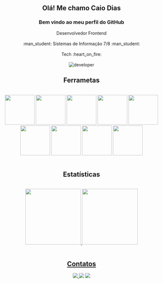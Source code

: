 <div align="center"> 
    <h2> Olá! Me chamo Caio Dias </h2>
    <h3 align="center"> Bem vindo ao meu perfil do GitHub </h3>
    Desenvolvedor Frontend <br><br>
    :man_student: Sistemas de Informação 7/8 :man_student: <br><br>
    Tech 	:heart_on_fire: 
</div>

<br>

<div align="center">
    <img alt="developer" src="https://www.mygo.ge/uploads/blog/1584023795.jpg">
</div>


<div align= " center " > 
    <h2> Ferrametas </h2> 
</div>

<br>

<div align="center">
    <img src="https://cdn.jsdelivr.net/gh/devicons/devicon/icons/kotlin/kotlin-original.svg" width="96" height="96" margin="1rem"/>
    <img src="https://cdn.jsdelivr.net/gh/devicons/devicon/icons/html5/html5-original.svg" width="96" height="96"/>
    <img src="https://cdn.jsdelivr.net/gh/devicons/devicon/icons/css3/css3-original.svg" width="96" height="96"/>
    <img src="https://cdn.jsdelivr.net/gh/devicons/devicon/icons/javascript/javascript-original.svg" width="96" height="96"/>
    <img src="https://cdn.jsdelivr.net/gh/devicons/devicon/icons/typescript/typescript-original.svg" width="96" height="96"/>
    <img src="https://cdn.jsdelivr.net/gh/devicons/devicon/icons/react/react-original.svg" width="96" height="96"/>        
    <img src="https://cdn.jsdelivr.net/gh/devicons/devicon/icons/nextjs/nextjs-original.svg" width="96" height="96"/>
    <img src="https://cdn.jsdelivr.net/gh/devicons/devicon/icons/git/git-original.svg" width="96" height="96"/>
    <img src="https://cdn.jsdelivr.net/gh/devicons/devicon/icons/docker/docker-original-wordmark.svg" width="96" height="96"/>             
</div>

<br>

<div align= " center " > 
    <h2> Estatísticas </h2> 
</div>

<br>

<div align="center">
    <a href="https://github.com/CaioCozendey">
    <img height="180em" src="https://github-readme-stats.vercel.app/api/top-langs/?username=CaioCozendey&layout=compact&langs_count=7&theme=dracula"/>
    <img height="180em" src="https://github-readme-stats.vercel.app/api?username=CaioCozendey&show_icons=true&theme=dracula&include_all_commits=true&count_private=true"/>
</div>
          
<br>
          
<div align= " center " > 
    <h2> Contatos </h2> 
</div>
          
<div align="center">
    <a href="mailto:caiodh22@gmail.com" target = " _blank "> <img src="https://img.shields.io/badge/Gmail-D14836?style=for-the-badge&logo=gmail&logoColor=white"> </a>  
    <a href="https://api.whatsapp.com/send?phone=5522998562641" target = " _blank "><img src="https://img.shields.io/badge/WhatsApp-25D366?style=for-the-badge&logo=whatsapp&logoColor=white"></a>  
    <a href="https://www.linkedin.com/in/caio-dias-cozendey-502a1418a/" target = " _blank "> <img src="https://img.shields.io/badge/LinkedIn-0077B5?style=for-the-badge&logo=linkedin&logoColor=white"></a>  
</div>
